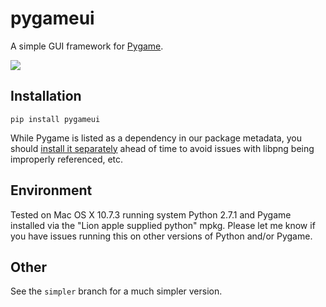 # pygameui

A simple GUI framework for [Pygame](http://www.pygame.org).

![](https://github.com/fictorial/pygameui/raw/master/screenshot.png)

## Installation

    pip install pygameui

While Pygame is listed as a dependency in our package metadata, you should
[install it separately](http://www.pygame.org/install.html) ahead of time to
avoid issues with libpng being improperly referenced, etc.

## Environment

Tested on Mac OS X 10.7.3 running system Python 2.7.1 and Pygame installed via
the "Lion apple supplied python" mpkg.  Please let me know if you have issues
running this on other versions of Python and/or Pygame.

## Other

See the `simpler` branch for a much simpler version.
